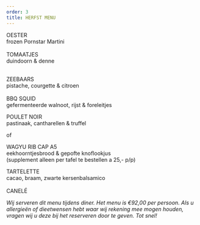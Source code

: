 ```yaml
---
order: 3
title: HERFST MENU
---
```

OESTER\
frozen Pornstar Martini\
\
TOMAATJES\
duindoorn & denne

\
ZEEBAARS\
pistache, courgette & citroen\
\
BBQ SQUID\
gefermenteerde walnoot, rijst & foreleitjes

POULET NOIR\
pastinaak, cantharellen & truffel

of

WAGYU RIB CAP A5\
eekhoorntjesbrood & gepofte knoflookjus\
(s﻿upplement alleen per tafel te bestellen a 25,- p/p)

TARTELETTE\
cacao, braam, zwarte kersenbalsamico\
\
CANELÉ

*Wij serveren dit menu tijdens diner. Het menu is €92,00 per persoon. Als u allergieën of dieetwensen hebt waar wij rekening mee mogen houden, vragen wij u deze bij het reserveren door te geven. Tot snel!*